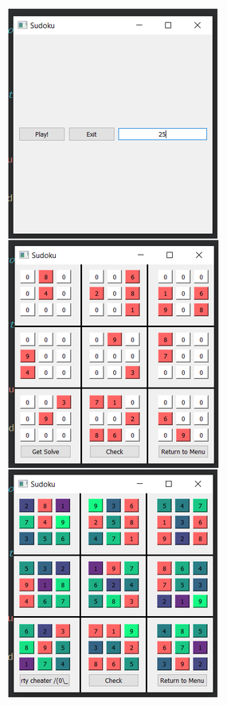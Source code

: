 
![](screenshots/1.png "Menu")
![](screenshots/2.png "Sudoku")
![](screenshots/3.png "Решенное судоку")